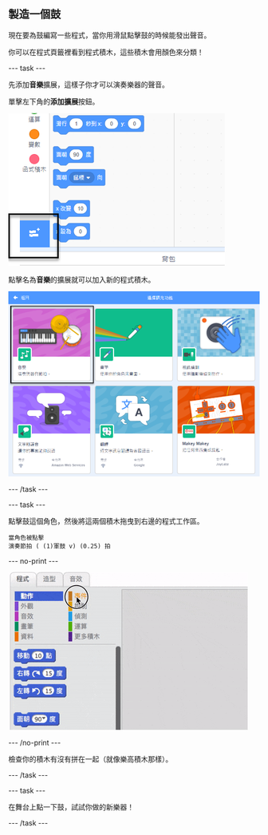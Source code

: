 ## 製造一個鼓

現在要為鼓編寫一些程式，當你用滑鼠點擊鼓的時候能發出聲音。

你可以在程式頁籤裡看到程式積木，這些積木會用顏色來分類！

--- task ---

先添加**音樂**擴展，這樣子你才可以演奏樂器的聲音。

單擊左下角的**添加擴展**按鈕。

![添加擴展按鈕高亮圖示](images/add-extension-annotated.png)

點擊名為**音樂**的擴展就可以加入新的程式積木。

![音樂擴展圖示](images/click-music-annotated.png)

--- /task ---

--- task ---

點擊鼓這個角色，然後將這兩個積木拖曳到右邊的程式工作區。

```blocks3
當角色被點擊
演奏節拍 ( (1)軍鼓 v) (0.25) 拍
```

--- no-print ---

![截圖](images/connect-block.gif)

--- /no-print ---

檢查你的積木有沒有拼在一起（就像樂高積木那樣）。

--- /task ---

--- task ---

在舞台上點一下鼓，試試你做的新樂器！

--- /task ---